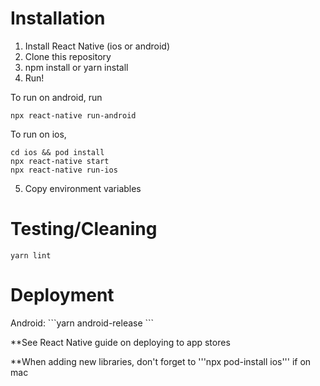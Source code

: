 <h1>Installation</h1>

1. Install React Native (ios or android)
2. Clone this repository
3. npm install or yarn install
4. Run!

To run on android, run
```
npx react-native run-android
```

To run on ios,
```
cd ios && pod install
npx react-native start
npx react-native run-ios
```

5. Copy environment variables

<h1>Testing/Cleaning</h1>

```yarn eslint-check
yarn lint
```

<h1>Deployment</h1>
Android:
```yarn android-release
```

**See React Native guide on deploying to app stores

**When adding new libraries, don't forget to '''npx pod-install ios''' if on mac